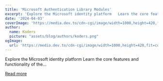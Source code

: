 ```yaml
---
title: 'Microsoft Authentication Library Modules'
excerpt: 'Explore the Microsoft identity platform   Learn the core features and functionality of the...'
date: '2024-04-03'
coverImage: 'https://media.dev.to/cdn-cgi/image/width=1000,height=420,fit=cover,gravity=auto,format=auto/https%3A%2F%2Fdev-to-uploads.s3.amazonaws.com%2Fuploads%2Farticles%2F0tjb4gm81htuv34te1ll.png'
author:
  name: Koders
  picture: "assets/blog/authors/koders.png"
ogImage:
  url: 'https://media.dev.to/cdn-cgi/image/width=1000,height=420,fit=cover,gravity=auto,format=auto/https%3A%2F%2Fdev-to-uploads.s3.amazonaws.com%2Fuploads%2Farticles%2F0tjb4gm81htuv34te1ll.png'
---
```


Explore the Microsoft identity platform   Learn the core features and functionality of the...

[Read more](https://dev.to/rani4849/microsoft-authentication-library-modules-5alg)
